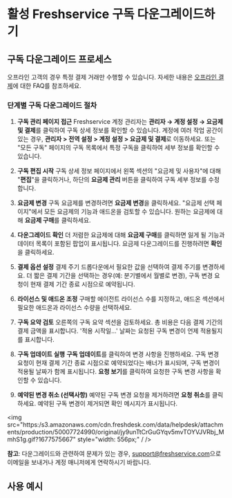 # 활성 Freshservice 구독 다운그레이드하기

## 구독 다운그레이드 프로세스

오프라인 고객의 경우 특정 결제 거래만 수행할 수 있습니다. 자세한 내용은 [오프라인 결제](https://support.freshworks.com/en/support/solutions/articles/50000004750)에 대한 FAQ를 참조하세요.

### 단계별 구독 다운그레이드 절차

1. **구독 관리 페이지 접근**
   Freshservice 계정 관리자는 **관리자 → 계정 설정 → 요금제 및 결제**를 클릭하여 구독 상세 정보를 확인할 수 있습니다. 계정에 여러 작업 공간이 있는 경우, **관리자 > 전역 설정 > 계정 설정 > 요금제 및 결제**로 이동하세요. 또는 "모든 구독" 페이지의 구독 목록에서 특정 구독을 클릭하여 세부 정보를 확인할 수 있습니다.

2. **구독 편집 시작**
   구독 상세 정보 페이지에서 왼쪽 섹션의 "요금제 및 사용자"에 대해 "**편집**"을 클릭하거나, 하단의 **요금제 관리** 버튼을 클릭하여 구독 세부 정보를 수정합니다.

3. **요금제 변경**
   구독 요금제를 변경하려면 **요금제 변경**을 클릭하세요. "요금제 선택 페이지"에서 모든 요금제의 기능과 애드온을 검토할 수 있습니다. 원하는 요금제에 대해 **요금제 구매**를 클릭하세요.

4. **다운그레이드 확인**
   더 저렴한 요금제에 대해 **요금제 구매**를 클릭하면 잃게 될 기능과 데이터 목록이 포함된 팝업이 표시됩니다. 요금제 다운그레이드를 진행하려면 **확인**을 클릭하세요.

5. **결제 옵션 설정**
   결제 주기 드롭다운에서 필요한 값을 선택하여 결제 주기를 변경하세요. 더 짧은 결제 기간을 선택하는 경우(예: 분기별에서 월별로 변경), 구독 변경 요청이 현재 결제 기간 종료 시점으로 예약됩니다.

6. **라이선스 및 애드온 조정**
   구매할 에이전트 라이선스 수를 지정하고, 애드온 섹션에서 필요한 애드온과 라이선스 수량을 선택하세요.

7. **구독 요약 검토**
   오른쪽의 구독 요약 섹션을 검토하세요. 총 비용은 다음 결제 기간의 결제 금액을 표시합니다. '적용 시작일...' 날짜는 요청된 구독 변경이 언제 적용될지를 표시합니다.

8. **구독 업데이트 실행**
   **구독 업데이트**를 클릭하여 변경 사항을 진행하세요. 구독 변경 요청이 현재 결제 기간 종료 시점으로 예약되었다는 배너가 표시되며, 구독 변경이 적용될 날짜가 함께 표시됩니다. **요청 보기**를 클릭하여 요청한 구독 변경 사항을 확인할 수 있습니다.

9. **예약된 변경 취소 (선택사항)**
   예약된 구독 변경 요청을 제거하려면 **요청 취소**를 클릭하세요. 예약된 구독 변경이 제거되면 확인 메시지가 표시됩니다.

<img src="https:/s3.amazonaws.com/cdn.freshdesk.com/data/helpdesk/attachments/production/50007724990/original/jy9unTtCrGuGYqv5mvTOYVJVRbj_MmhS1g.gif?1677575667" style="width: 556px;" / />

**참고**: 다운그레이드와 관련하여 문제가 있는 경우, [support@freshservice.com](mailto:support@freshservice.com)으로 이메일을 보내거나 계정 매니저에게 연락하시기 바랍니다.

## 사용 예시

#